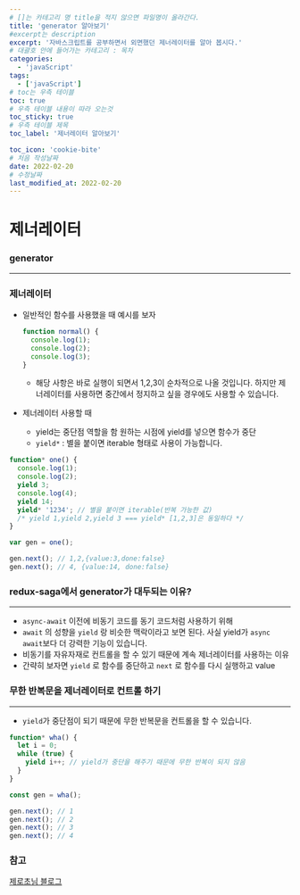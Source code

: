 ```yaml
---
# []는 카테고리 명 title을 적지 않으면 파일명이 올라간다.
title: 'generator 알아보기'
#excerpt는 description
excerpt: '자바스크립트를 공부하면서 외면했던 제너레이터를 알아 봅시다.'
# 대괄호 안에 들어가는 카테고리 : 목차
categories:
  - 'javaScript'
tags:
  - ['javaScript']
# toc는 우측 테이블
toc: true
# 우측 테이블 내용이 따라 오는것
toc_sticky: true
# 우측 테이블 제목
toc_label: '제너레이터 알아보기'

toc_icon: 'cookie-bite'
# 처음 작성날짜
date: 2022-02-20
# 수정날짜
last_modified_at: 2022-02-20
---
```


# 제너레이터

### generator

---

### 제너레이터

- 일반적인 함수를 사용했을 때 예시를 보자
  ```jsx
  function normal() {
    console.log(1);
    console.log(2);
    console.log(3);
  }
  ```
  - 해당 사항은 바로 실행이 되면서 1,2,3이 순차적으로 나올 것입니다. 하지만 제너레이터를 사용하면 중간에서 정지하고 싶을 경우에도 사용할 수 있습니다.
- 제너레이터 사용할 때

  - yield는 중단점 역할을 함 원하는 시점에 yield를 넣으면 함수가 중단
  - `yield*` : 별을 붙이면 iterable 형태로 사용이 가능합니다.

```jsx
function* one() {
  console.log(1);
  console.log(2);
  yield 3;
  console.log(4);
  yield 14;
  yield* '1234'; // 별을 붙이면 iterable(반복 가능한 값)
  /* yield 1,yield 2,yield 3 === yield* [1,2,3]은 동일하다 */
}

var gen = one();

gen.next(); // 1,2,{value:3,done:false}
gen.next(); // 4, {value:14, done:false}
```

### redux-saga에서 generator가 대두되는 이유?

---

- `async-await` 이전에 비동기 코드를 동기 코드처럼 사용하기 위해
- `await` 의 성향을 `yield` 랑 비슷한 맥락이라고 보면 된다. 사실 yield가 `async` `await`보다 더 강력한 기능이 있습니다.
- 비동기를 자유자재로 컨트롤을 할 수 있기 때문에 계속 제너레이터를 사용하는 이유
- 간략히 보자면 `yield` 로 함수를 중단하고 `next` 로 함수를 다시 실행하고 value

### 무한 반복문을 제너레이터로 컨트롤 하기

---

- `yield`가 중단점이 되기 때문에 무한 반복문을 컨트롤을 할 수 있습니다.

```jsx
function* wha() {
  let i = 0;
  while (true) {
    yield i++; // yield가 중단을 해주기 때문에 무한 반복이 되지 않음
  }
}

const gen = wha();

gen.next(); // 1
gen.next(); // 2
gen.next(); // 3
gen.next(); // 4
```

### 참고

[제로초님 블로그](https://www.zerocho.com/category/ECMAScript/post/579b34e3062e76a002648af5)
